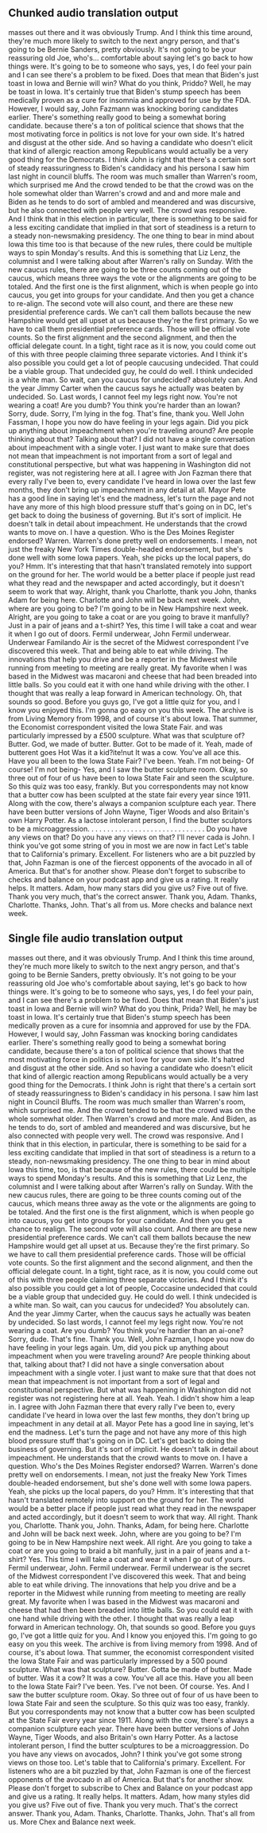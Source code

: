 ## Chunked audio translation output

 masses out there and it was obviously Trump. And I think this time around, they're much more likely to switch to the next angry person, and that's going to be Bernie Sanders, pretty obviously. It's not going to be your reassuring old Joe, who's... comfortable about saying let's go back to how things were. It's going to be to someone who says, yes, I do feel your pain and I can see there's a problem to be fixed. Does that mean that Biden's just toast in Iowa and Bernie will win? What do you think, Priddo? Well, he may be toast in Iowa. It's certainly true that Biden's stump speech has been medically proven as a cure for insomnia and approved for use by the FDA. However, I would say, John Fazmann was knocking boring candidates earlier. There's something really good to being a somewhat boring candidate. because there's a ton of political science that shows that the most motivating force in politics is not love for your own side. It's hatred and disgust at the other side. And so having a candidate who doesn't elicit that kind of allergic reaction among Republicans would actually be a very good thing for the Democrats. I think John is right that there's a certain sort of steady reassuringness to Biden's candidacy and his persona I saw him last night in council bluffs. The room was much smaller than Warren's room, which surprised me And the crowd tended to be that the crowd was on the hole somewhat older than Warren's crowd and and and more male and Biden as he tends to do sort of ambled and meandered and was discursive, but he also connected with people very well. The crowd was responsive. And I think that in this election in particular, there is something to be said for a less exciting candidate that implied in that sort of steadiness is a return to a steady non-newsmaking presidency. The one thing to bear in mind about Iowa this time too is that because of the new rules, there could be multiple ways to spin Monday's results. And this is something that Liz Lenz, the columnist and I were talking about after Warren's rally on Sunday. With the new caucus rules, there are going to be three counts coming out of the caucus, which means three ways the vote or the alignments are going to be totaled. And the first one is the first alignment, which is when people go into caucus, you get into groups for your candidate. And then you get a chance to re-align. The second vote will also count, and there are these new presidential preference cards. We can't call them ballots because the new Hampshire would get all upset at us because they're the first primary. So we have to call them presidential preference cards. Those will be official vote counts. So the first alignment and the second alignment, and then the official delegate count. In a tight, tight race as it is now, you could come out of this with three people claiming three separate victories. And I think it's also possible you could get a lot of people caucusing undecided. That could be a viable group. That undecided guy, he could do well. I think undecided is a white man. So wait, can you caucus for undecided? absolutely can. And the year Jimmy Carter when the caucus says he actually was beaten by undecided. So. Last words, I cannot feel my legs right now. You're not wearing a coat! Are you dumb? You think you're harder than an Iowan? Sorry, dude. Sorry, I'm lying in the fog. That's fine, thank you. Well John Fassman, I hope you now do have feeling in your legs again. Did you pick up anything about impeachment when you're traveling around? Are people thinking about that? Talking about that? I did not have a single conversation about impeachment with a single voter. I just want to make sure that does not mean that impeachment is not important from a sort of legal and constitutional perspective, but what was happening in Washington did not register, was not registering here at all. I agree with Jon Fazman there that every rally I've been to, every candidate I've heard in Iowa over the last few months, they don't bring up impeachment in any detail at all. Mayor Pete has a good line in saying let's end the madness, let's turn the page and not have any more of this high blood pressure stuff that's going on in DC, let's get back to doing the business of governing. But it's sort of implicit. He doesn't talk in detail about impeachment. He understands that the crowd wants to move on. I have a question. Who is the Des Moines Register endorsed? Warren. Warren's done pretty well on endorsements. I mean, not just the freaky New York Times double-headed endorsement, but she's done well with some Iowa papers. Yeah, she picks up the local papers, do you? Hmm. It's interesting that that hasn't translated remotely into support on the ground for her. The world would be a better place if people just read what they read and the newspaper and acted accordingly, but it doesn't seem to work that way. Alright, thank you Charlotte, thank you John, thanks Adam for being here. Charlotte and John will be back next week. John, where are you going to be? I'm going to be in New Hampshire next week. Alright, are you going to take a coat or are you going to brave it manfully? Just in a pair of jeans and a t-shirt? Yes, this time I will take a coat and wear it when I go out of doors. Fermil underwear, John Fermil underwear. Underwear Familando Air is the secret of the Midwest correspondent I've discovered this week. That and being able to eat while driving. The innovations that help you drive and be a reporter in the Midwest while running from meeting to meeting are really great. My favorite when I was based in the Midwest was macaroni and cheese that had been breaded into little balls. So you could eat it with one hand while driving with the other. I thought that was really a leap forward in American technology. Oh, that sounds so good. Before you guys go, I've got a little quiz for you, and I know you enjoyed this. I'm gonna go easy on you this week. The archive is from Living Memory from 1998, and of course it's about Iowa. That summer, the Economist correspondent visited the Iowa State Fair. and was particularly impressed by a £500 sculpture. What was that sculpture of? Butter. God, we made of butter. Butter. Got to be made of it. Yeah, made of butterent goes Hot Was it a kid?ite!nut It was a cow. You've all ace this. Have you all been to the Iowa State Fair? I've been. Yeah. I'm not being- Of course! I'm not being- Yes, and I saw the butter sculpture room. Okay, so three out of four of us have been to Iowa State Fair and seen the sculpture. So this quiz was too easy, frankly. But you correspondents may not know that a butter cow has been sculpted at the state fair every year since 1911. Along with the cow, there's always a companion sculpture each year. There have been butter versions of John Wayne, Tiger Woods and also Britain's own Harry Potter. As a lactose intolerant person, I find the butter sculptors to be a microaggression. . . . . . . . . . . . . . . . . . . . . . . . . . . . . . Do you have any views on that? Do you have any views on that? I'll never cada is John. I think you've got some string of you in most we are now in fact Let's table that to California's primary. Excellent. For listeners who are a bit puzzled by that, John Fazman is one of the fiercest opponents of the avocado in all of America. But that's for another show. Please don't forget to subscribe to checks and balance on your podcast app and give us a rating. It really helps. It matters. Adam, how many stars did you give us? Five out of five. Thank you very much, that's the correct answer. Thank you, Adam. Thanks, Charlotte. Thanks, John. That's all from us. More checks and balance next week.
 
## Single file audio translation output
masses out there, and it was obviously Trump. And I think this time around, they're much more likely to switch to the next angry person, and that's going to be Bernie Sanders, pretty obviously. It's not going to be your reassuring old Joe who's comfortable about saying, let's go back to how things were. It's going to be to someone who says, yes, I do feel your pain, and I can see there's a problem to be fixed. Does that mean that Biden's just toast in Iowa and Bernie will win? What do you think, Prida? Well, he may be toast in Iowa. It's certainly true that Biden's stump speech has been medically proven as a cure for insomnia and approved for use by the FDA. However, I would say, John Fassman was knocking boring candidates earlier. There's something really good to being a somewhat boring candidate, because there's a ton of political science that shows that the most motivating force in politics is not love for your own side. It's hatred and disgust at the other side. And so having a candidate who doesn't elicit that kind of allergic reaction among Republicans would actually be a very good thing for the Democrats. I think John is right that there's a certain sort of steady reassuringness to Biden's candidacy in his persona. I saw him last night in Council Bluffs. The room was much smaller than Warren's room, which surprised me. And the crowd tended to be that the crowd was on the whole somewhat older. Then Warren's crowd and more male. And Biden, as he tends to do, sort of ambled and meandered and was discursive, but he also connected with people very well. The crowd was responsive. And I think that in this election, in particular, there is something to be said for a less exciting candidate that implied in that sort of steadiness is a return to a steady, non-newsmaking presidency. The one thing to bear in mind about Iowa this time, too, is that because of the new rules, there could be multiple ways to spend Monday's results. And this is something that Liz Lenz, the columnist and I were talking about after Warren's rally on Sunday. With the new caucus rules, there are going to be three counts coming out of the caucus, which means three away as the vote or the alignments are going to be totaled. And the first one is the first alignment, which is when people go into caucus, you get into groups for your candidate. And then you get a chance to realign. The second vote will also count. And there are these new presidential preference cards. We can't call them ballots because the new Hampshire would get all upset at us. Because they're the first primary. So we have to call them presidential preference cards. Those will be official vote counts. So the first alignment and the second alignment, and then the official delegate count. In a tight, tight race, as it is now, you could come out of this with three people claiming three separate victories. And I think it's also possible you could get a lot of people, Coccasine undecided that could be a viable group that undecided guy. He could do well. I think undecided is a white man. So wait, can you caucus for undecided? You absolutely can. And the year Jimmy Carter, when the caucus says he actually was beaten by undecided. So last words, I cannot feel my legs right now. You're not wearing a coat. Are you dumb? You think you're hardier than an ai-one? Sorry, dude. That's fine. Thank you. Well, John Fazman, I hope you now do have feeling in your legs again. Um, did you pick up anything about impeachment when you were traveling around? Are people thinking about that, talking about that? I did not have a single conversation about impeachment with a single voter. I just want to make sure that that does not mean that impeachment is not important from a sort of legal and constitutional perspective. But what was happening in Washington did not register was not registering here at all. Yeah. Yeah. I didn't show him a leap in. I agree with John Fazman there that every rally I've been to, every candidate I've heard in Iowa over the last few months, they don't bring up impeachment in any detail at all. Mayor Pete has a good line in saying, let's end the madness. Let's turn the page and not have any more of this high blood pressure stuff that's going on in DC. Let's get back to doing the business of governing. But it's sort of implicit. He doesn't talk in detail about impeachment. He understands that the crowd wants to move on. I have a question. Who's the Des Moines Register endorsed? Warren. Warren's done pretty well on endorsements. I mean, not just the freaky New York Times double-headed endorsement, but she's done well with some Iowa papers. Yeah, she picks up the local papers, do you? Hmm. It's interesting that that hasn't translated remotely into support on the ground for her. The world would be a better place if people just read what they read in the newspaper and acted accordingly, but it doesn't seem to work that way. All right. Thank you, Charlotte. Thank you, John. Thanks, Adam, for being here. Charlotte and John will be back next week. John, where are you going to be? I'm going to be in New Hampshire next week. All right. Are you going to take a coat or are you going to braid a bit manfully, just in a pair of jeans and a t-shirt? Yes. This time I will take a coat and wear it when I go out of yours. Fermil underwear, John. Fermil underwear. Fermil underwear is the secret of the Midwest correspondent I've discovered this week. That and being able to eat while driving. The innovations that help you drive and be a reporter in the Midwest while running from meeting to meeting are really great. My favorite when I was based in the Midwest was macaroni and cheese that had then been breaded into little balls. So you could eat it with one hand while driving with the other. I thought that was really a leap forward in American technology. Oh, that sounds so good. Before you guys go, I've got a little quiz for you. And I know you enjoyed this. I'm going to go easy on you this week. The archive is from living memory from 1998. And of course, it's about Iowa. That summer, the economist correspondent visited the Iowa State Fair and was particularly impressed by a 500 pound sculpture. What was that sculpture? Butter. Gotta be made of butter. Made of butter. Was it a cow? It was a cow. You've all ace this. Have you all been to the Iowa State Fair? I've been. Yes. I've not been. Of course. Yes. And I saw the butter sculpture room. Okay. So three out of four of us have been to Iowa State Fair and seen the sculpture. So this quiz was too easy, frankly. But you correspondents may not know that a butter cow has been sculpted at the State Fair every year since 1911. Along with the cow, there's always a companion sculpture each year. There have been butter versions of John Wayne, Tiger Woods, and also Britain's own Harry Potter. As a lactose intolerant person, I find the butter sculptures to be a microaggression. Do you have any views on avocados, John? I think you've got some strong views on those too. Let's table that to California's primary. Excellent. For listeners who are a bit puzzled by that, John Fazman is one of the fiercest opponents of the avocado in all of America. But that's for another show. Please don't forget to subscribe to Chex and Balance on your podcast app and give us a rating. It really helps. It matters. Adam, how many styles did you give us? Five out of five. Thank you very much. That's the correct answer. Thank you, Adam. Thanks, Charlotte. Thanks, John. That's all from us. More Chex and Balance next week.